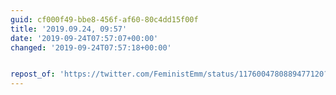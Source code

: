 ```yaml
---
guid: cf000f49-bbe8-456f-af60-80c4dd15f00f
title: '2019.09.24, 09:57'
date: '2019-09-24T07:57:07+00:00'
changed: '2019-09-24T07:57:18+00:00'


repost_of: 'https://twitter.com/FeministEmm/status/1176004780889477120?s=20'
---
```


